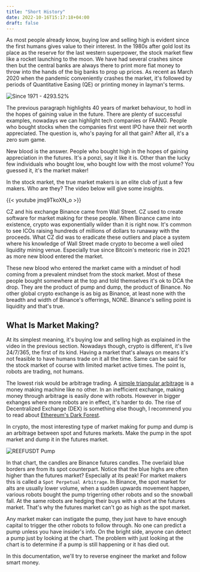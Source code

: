 ```yaml
---
title: "Short History"
date: 2022-10-16T15:17:18+04:00
draft: false
---
```


As most people already know, buying low and selling high is evident since the first humans gives value to their interest. In the 1980s after gold lost its place as the reserve for the last western superpower, the stock market flew like a rocket launching to the moon. We have had several crashes since then but the central banks are always there to print more fiat money to throw into the hands of the big banks to prop up prices. As recent as March 2020 when the pandemic conveniently crashes the market, it's followed by periods of Quantitative Easing (QE) or printing money in layman's terms.

![Since 1971 - 4293.52%](https://s3.tradingview.com/snapshots/g/gWz0wOiO.png)

The previous paragraph highlights 40 years of market behaviour, to hodl in the hopes of gaining value in the future. There are plenty of successful examples, nowadays we can highlight tech companies or FAANG. People who bought stocks when the companies first went IPO have their net worth appreciated. The question is, who's paying for all that gain? After all, it's a zero sum game.

New blood is the answer. People who bought high in the hopes of gaining appreciation in the futures. It's a ponzi, say it like it is. Other than the lucky few individuals who bought low, who bought low with the most volume? You guessed it, it's the market maker!

In the stock market, the true market makers is an elite club of just a few makers. Who are they? The video below will give some insights.

{{< youtube jmq9TkoXN_o >}}

CZ and his exchange Binance came from Wall Street. CZ used to create software for market making for these people. When Binance came into existence, crypto was exponentially wilder than it is right now. It's common to see ICOs raising hundreds of millions of dollars to runaway with the proceeds. What CZ did was to eradicate these outliers and place a system where his knowledge of Wall Street made crypto to become a well oiled liquidity mining venue. Especially true since Bitcoin's meteoric rise in 2021 as more new blood entered the market.

These new blood who entered the market came with a mindset of hodl coming from a prevalent mindset from the stock market. Most of these people bought somewhere at the top and told themselves it's ok to DCA the drop. They are the product of pump and dump, the product of Binance. No other global crypto exchange is as big as Binance, at least none with the breadth and width of Binance's offerrings, NONE. Binance's selling point is liquidity and that's true.

## What Is Market Making?

At its simplest meaning, it's buying low and selling high as explained in the video in the previous section. Nowadays though, crypto is different, it's live 24/7/365, the first of its kind. Having a market that's always on means it's not feasible to have humans trade on it all the time. Same can be said for the stock market of course with limited market active times. The point is, robots are trading, not humans.

The lowest risk would be arbitrage trading. A [simple triangular arbitrage](https://www.investopedia.com/terms/t/triangulararbitrage.asp) is a money making machine like no other. In an inefficient exchange, making money through arbitrage is easily done with robots. However in bigger exhanges where more robots are in effect, it's harder to do. The rise of Decentralized Exchange (DEX) is something else though, I recommend you to read about [Ethereum's Dark Forest](https://www.paradigm.xyz/2020/08/ethereum-is-a-dark-forest).

In crypto, the most interesting type of market making for pump and dump is an arbitrage between spot and futures markets. Make the pump in the spot market and dump it in the futures market.

![REEFUSDT Pump](https://s3.tradingview.com/snapshots/l/lfi06az9.png)

In that chart, the candles are Binance futures candles. The overlaid blue borders are from its spot counterpart. Notice that the blue highs are often higher than the futures market? Especially at its peak! For market makers this is called a `Spot Perpetual Arbitrage`. In Binance, the spot market for alts are usually lower volume, when a sudden upwards movement happen, various robots bought the pump trigerring other robots and so the snowball fall. At the same robots are hedging their buys with a short at the futures market. That's why the futures market can't go as high as the spot market.

Any market maker can instigate the pump, they just have to have enough capital to trigger the other robots to follow through. No one can predict a pump unless you have insider's info. On the bright side, anyone can detect a pump just by looking at the chart. The problem with just looking at the chart is to determine if a pump is still happening or it has died out.

In this documentation, we'll try to reverse engineer the market and follow smart money.
